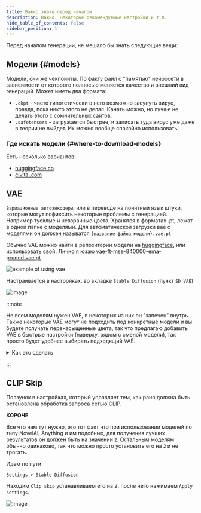 ```yaml
---
title: Важно знать перед началом
description: Важно. Некоторые рекомендуемые настройки и т.п. 
hide_table_of_contents: false
sidebar_position: 1
---
```

Перед началом генерации, не мешало бы знать следующие вещи:

## Модели {#models}

Модели, они же чекпоинты. По факту файл с "памятью" нейросети в зависимости от которого полносью меняется качество и внешний вид генераций. 
Может иметь два формата:
* `.ckpt` - чисто гипотетически в него возможно засунуть вирус, правда, пока никто этого не делал. Качать можно, но лучше не делать этого с сомнительных сайтов.
* `.safetensors` - загружается быстрее, и записать туда вирус уже даже в теории не выйдет. Их можно вообще спокойно использовать.

### Где искать модели {#where-to-download-models}

Есть несколько вариантов:
* [huggingface.co](https://huggingface.co/models)
* [civitai.com](https://civitai.com/)

## VAE

`Вариационные автоэнкодеры`, или в переводе на понятный язык штуки, которые могут пофиксить некоторые проблемы с генерацией. Например тусклые и невзрачные цвета. Хранятся в форматах .pt, лежат в одной папке с моделями. Для автоматической загрузки вае с моделями он должен называтся `{название файла модели}.vae.pt` 


Обычно VAE можно найти в репозитории модели на [huggingface](https://huggingface.co/), или использовать свой. Лично я юзаю [vae-ft-mse-840000-ema-pruned.vae.pt](https://mega.nz/file/CfJwHRIS#dLfc2bQb34VykZyIoxLrif7lr5U7u_Q0vIyWScqtEpw)

![example of using vae](https://i.imgur.com/G4IGSyL.jpeg)

Настраивается в настройках, во вкладке `Stable Diffusion` (пункт `SD VAE`)

![image](https://i.imgur.com/caziQpD.png)

:::note

Не всем моделям нужен VAE, в некоторых из них он "запечен" внутрь. Также некоторые VAE могут не подходить под конкретные модели и вы будете получать перенасыщенные цвета, так что предлагаю добавить VAE в быстрые настройки (наверху, рядом с сменой модели), так просто будет удобнее выбирать подходящий VAE.

<details>
<summary>Как это сделать</summary>
<div>
Идем по пути 

`Settings > User Interface > Quicksettings list`

Через запятую от `sd_model_checkpoint` добавляем `sd_vae`, после чего нажимаем `Apply settings` и `Reload UI`

![image](https://i.imgur.com/Qv3ITJX.png)

Готово.

![image](https://i.imgur.com/1NfTtqB.png)

</div>
</details>

:::

## CLIP Skip
Ползунок в настройках, который управляет тем, как рано должна быть остановлена обработка запроса сетью CLIP.

**КОРОЧЕ**

Все что нам тут нужно, это тот факт что при использовании моделей по типу NovelAi, Anything и им подобных, для получения лучших результатов он должен быть на значении `2`. Остальным моделям обычно одинаково, так что можно просто установить его на `2` и не трогать.

Идем по пути 

`Settings > Stable Diffusion`

Находим `Clip skip` устанавливаем его на 2, после чего нажимаем  `Apply settings`.

![image](https://i.imgur.com/wZj8zXj.png)
